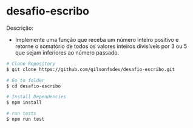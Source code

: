 # desafio-escribo
Descrição:
- Implemente uma função que receba um número inteiro positivo e retorne o somatório de todos os valores
inteiros divisíveis por 3 ou 5 que sejam inferiores ao número passado.

```bash
# Clone Repository
$ git clone https://github.com/gilsonfsdev/desafio-escribo.git

# Go to folder
$ cd desafio-escribo

# Install Dependencies
$ npm install

# run tests
$ npm run test

